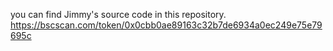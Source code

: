 you can find Jimmy's source code in this repository.
https://bscscan.com/token/0x0cbb0ae89163c32b7de6934a0ec249e75e79695c
